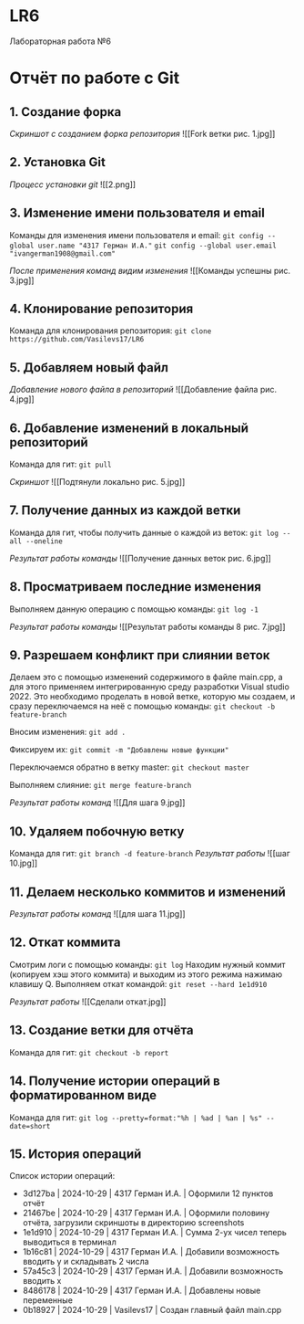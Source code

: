 # LR6
Лабораторная работа №6

# Отчёт по работе с Git

## 1. Создание форка
*Скриншот с созданием форка репозитория*
![[Fork ветки рис. 1.jpg]]

## 2. Установка Git
*Процесс установки git*
![[2.png]]
## 3. Изменение имени пользователя и email
Команды для изменения имени пользователя и email:
`git config --global user.name "4317 Герман И.А."` 
`git config --global user.email "ivangerman1908@gmail.com"`

*После применения команд видим изменения*
![[Команды успешны рис. 3.jpg]]

## 4. Клонирование репозитория
Команда для клонирования репозитория:
`git clone https://github.com/Vasilevs17/LR6`

## 5. Добавляем новый файл
*Добавление нового файла в репозиторий*
![[Добавление файла рис. 4.jpg]]

## 6. Добавление изменений в локальный репозиторий
Команда для гит:
`git pull`

*Скриншот*
![[Подтянули локально рис. 5.jpg]]
## 7. Получение данных из каждой ветки
Команда для гит, чтобы получить данные о каждой из веток:
`git log --all --oneline`

*Результат работы команды*
![[Получение данных веток рис. 6.jpg]]

## 8. Просматриваем последние изменения
Выполняем данную операцию с помощью команды:
`git log -1`

*Результат работы команды*
![[Результат работы команды 8 рис. 7.jpg]]

## 9. Разрешаем конфликт при слиянии веток
Делаем это с помощью изменений содержимого в файле main.cpp, а для этого применяем интегрированную среду разработки Visual studio 2022. Это необходимо проделать в новой ветке, которую мы создаем, и сразу переключаемся на неё с помощью команды:
`git checkout -b feature-branch`

Вносим изменения:
`git add .`

Фиксируем их:
`git commit -m "Добавлены новые функции"`

Переключаемся обратно в ветку master:
`git checkout master`

Выполняем слияние:
`git merge feature-branch`

*Результат работы команд*
![[Для шага 9.jpg]]

## 10. Удаляем побочную ветку
Команда для гит:
 `git branch -d feature-branch`
 *Результат работы*
![[шаг 10.jpg]]

## 11. Делаем несколько коммитов и изменений
*Результат работы команд*
![[для шага 11.jpg]]

## 12. Откат коммита
Смотрим логи с помощью команды:
`git log`
Находим нужный коммит (копируем хэш этого коммита) и выходим из этого режима нажимаю клавишу Q.
Выполняем откат командой:
`git reset --hard 1e1d910`

*Результат работы*
![[Сделали откат.jpg]]

## 13. Создание ветки для отчёта
Команда для гит:
`git checkout -b report`

## 14. Получение истории операций в форматированном виде
Команда для гит:
`git log --pretty=format:"%h | %ad | %an | %s" --date=short`

## 15. История операций
Список истории операций:
- 3d127ba | 2024-10-29 | 4317 Герман И.А. | Оформили 12 пунктов отчёт
- 21467be | 2024-10-29 | 4317 Герман И.А. | Оформили половину отчёта, загрузили скриншоты в директорию screenshots
- 1e1d910 | 2024-10-29 | 4317 Герман И.А. | Сумма 2-ух чисел теперь выводиться в терминал
- 1b16c81 | 2024-10-29 | 4317 Герман И.А. | Добавили возможность вводить y и складывать 2 числа
- 57a45c3 | 2024-10-29 | 4317 Герман И.А. | Добавили возможность вводить x
- 8486178 | 2024-10-29 | 4317 Герман И.А. | Добавлены новые переменные
- 0b18927 | 2024-10-29 | Vasilevs17 | Создан главный файл main.cpp
